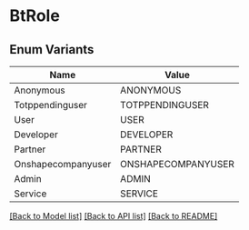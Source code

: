 # BtRole

## Enum Variants

| Name | Value |
|---- | -----|
| Anonymous | ANONYMOUS |
| Totppendinguser | TOTPPENDINGUSER |
| User | USER |
| Developer | DEVELOPER |
| Partner | PARTNER |
| Onshapecompanyuser | ONSHAPECOMPANYUSER |
| Admin | ADMIN |
| Service | SERVICE |


[[Back to Model list]](../README.md#documentation-for-models) [[Back to API list]](../README.md#documentation-for-api-endpoints) [[Back to README]](../README.md)


